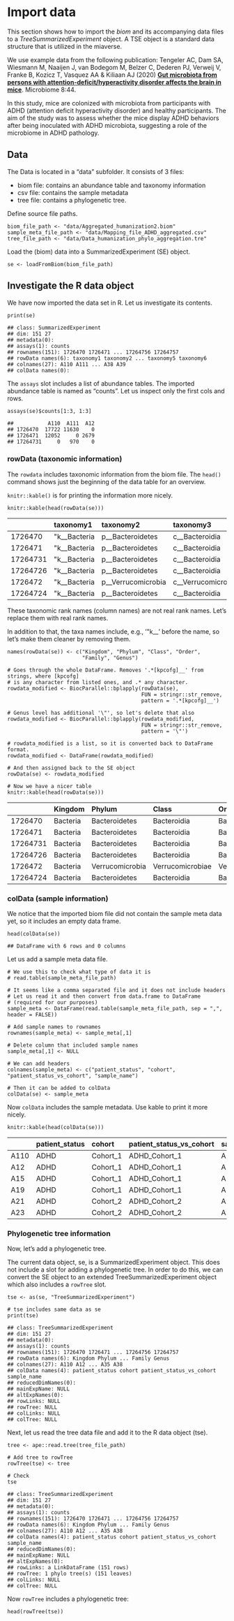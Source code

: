 # Import data

This section shows how to import the *biom* and its accompanying data
files to a *TreeSummarizedExperiment* object. A TSE object is a standard
data structure that is utilized in the miaverse.

We use example data from the following publication: Tengeler AC, Dam SA,
Wiesmann M, Naaijen J, van Bodegom M, Belzer C, Dederen PJ, Verweij V,
Franke B, Kozicz T, Vasquez AA & Kiliaan AJ (2020) [**Gut microbiota
from persons with attention-deficit/hyperactivity disorder affects the
brain in mice**](https://doi.org/10.1186/s40168-020-00816-x). Microbiome
8:44.

In this study, mice are colonized with microbiota from participants with
ADHD (attention deficit hyperactivity disorder) and healthy
participants. The aim of the study was to assess whether the mice
display ADHD behaviors after being inoculated with ADHD microbiota,
suggesting a role of the microbiome in ADHD pathology.

## Data

The Data is located in a “data” subfolder. It consists of 3 files:

-   biom file: contains an abundance table and taxonomy information
-   csv file: contains the sample metadata
-   tree file: contains a phylogenetic tree.

Define source file paths.

    biom_file_path <- "data/Aggregated_humanization2.biom"
    sample_meta_file_path <- "data/Mapping_file_ADHD_aggregated.csv"
    tree_file_path <- "data/Data_humanization_phylo_aggregation.tre"

Load the (biom) data into a SummarizedExperiment (SE) object.

    se <- loadFromBiom(biom_file_path)

## Investigate the R data object

We have now imported the data set in R. Let us investigate its contents.

    print(se)

    ## class: SummarizedExperiment 
    ## dim: 151 27 
    ## metadata(0):
    ## assays(1): counts
    ## rownames(151): 1726470 1726471 ... 17264756 17264757
    ## rowData names(6): taxonomy1 taxonomy2 ... taxonomy5 taxonomy6
    ## colnames(27): A110 A111 ... A38 A39
    ## colData names(0):

The `assays` slot includes a list of abundance tables. The imported
abundance table is named as “counts”. Let us inspect only the first cols
and rows.

    assays(se)$counts[1:3, 1:3]

    ##           A110  A111  A12
    ## 1726470  17722 11630    0
    ## 1726471  12052     0 2679
    ## 17264731     0   970    0

### rowData (taxonomic information)

The `rowdata` includes taxonomic information from the biom file. The
`head()` command shows just the beginning of the data table for an
overview.

`knitr::kable()` is for printing the information more nicely.

    knitr::kable(head(rowData(se)))

<table style="width:100%;">
<colgroup>
<col style="width: 7%" />
<col style="width: 10%" />
<col style="width: 15%" />
<col style="width: 15%" />
<col style="width: 17%" />
<col style="width: 18%" />
<col style="width: 15%" />
</colgroup>
<thead>
<tr class="header">
<th style="text-align: left;"></th>
<th style="text-align: left;">taxonomy1</th>
<th style="text-align: left;">taxonomy2</th>
<th style="text-align: left;">taxonomy3</th>
<th style="text-align: left;">taxonomy4</th>
<th style="text-align: left;">taxonomy5</th>
<th style="text-align: left;">taxonomy6</th>
</tr>
</thead>
<tbody>
<tr class="odd">
<td style="text-align: left;">1726470</td>
<td style="text-align: left;">"k__Bacteria</td>
<td style="text-align: left;">p__Bacteroidetes</td>
<td style="text-align: left;">c__Bacteroidia</td>
<td style="text-align: left;">o__Bacteroidales</td>
<td style="text-align: left;">f__Bacteroidaceae</td>
<td style="text-align: left;">g__Bacteroides"</td>
</tr>
<tr class="even">
<td style="text-align: left;">1726471</td>
<td style="text-align: left;">"k__Bacteria</td>
<td style="text-align: left;">p__Bacteroidetes</td>
<td style="text-align: left;">c__Bacteroidia</td>
<td style="text-align: left;">o__Bacteroidales</td>
<td style="text-align: left;">f__Bacteroidaceae</td>
<td style="text-align: left;">g__Bacteroides"</td>
</tr>
<tr class="odd">
<td style="text-align: left;">17264731</td>
<td style="text-align: left;">"k__Bacteria</td>
<td style="text-align: left;">p__Bacteroidetes</td>
<td style="text-align: left;">c__Bacteroidia</td>
<td style="text-align: left;">o__Bacteroidales</td>
<td style="text-align: left;">f__Porphyromonadaceae</td>
<td style="text-align: left;">g__Parabacteroides"</td>
</tr>
<tr class="even">
<td style="text-align: left;">17264726</td>
<td style="text-align: left;">"k__Bacteria</td>
<td style="text-align: left;">p__Bacteroidetes</td>
<td style="text-align: left;">c__Bacteroidia</td>
<td style="text-align: left;">o__Bacteroidales</td>
<td style="text-align: left;">f__Bacteroidaceae</td>
<td style="text-align: left;">g__Bacteroides"</td>
</tr>
<tr class="odd">
<td style="text-align: left;">1726472</td>
<td style="text-align: left;">"k__Bacteria</td>
<td style="text-align: left;">p__Verrucomicrobia</td>
<td style="text-align: left;">c__Verrucomicrobiae</td>
<td style="text-align: left;">o__Verrucomicrobiales</td>
<td style="text-align: left;">f__Verrucomicrobiaceae</td>
<td style="text-align: left;">g__Akkermansia"</td>
</tr>
<tr class="even">
<td style="text-align: left;">17264724</td>
<td style="text-align: left;">"k__Bacteria</td>
<td style="text-align: left;">p__Bacteroidetes</td>
<td style="text-align: left;">c__Bacteroidia</td>
<td style="text-align: left;">o__Bacteroidales</td>
<td style="text-align: left;">f__Bacteroidaceae</td>
<td style="text-align: left;">g__Bacteroides"</td>
</tr>
</tbody>
</table>

These taxonomic rank names (column names) are not real rank names. Let’s
replace them with real rank names.

In addition to that, the taxa names include, e.g., ’"k\_\_’ before the
name, so let’s make them cleaner by removing them.

    names(rowData(se)) <- c("Kingdom", "Phylum", "Class", "Order", 
                            "Family", "Genus")

    # Goes through the whole DataFrame. Removes '.*[kpcofg]__' from strings, where [kpcofg] 
    # is any character from listed ones, and .* any character.
    rowdata_modified <- BiocParallel::bplapply(rowData(se), 
                                               FUN = stringr::str_remove, 
                                               pattern = '.*[kpcofg]__')

    # Genus level has additional '\"', so let's delete that also
    rowdata_modified <- BiocParallel::bplapply(rowdata_modified, 
                                               FUN = stringr::str_remove, 
                                               pattern = '\"')

    # rowdata_modified is a list, so it is converted back to DataFrame format. 
    rowdata_modified <- DataFrame(rowdata_modified)

    # And then assigned back to the SE object
    rowData(se) <- rowdata_modified

    # Now we have a nicer table
    knitr::kable(head(rowData(se)))

<table>
<colgroup>
<col style="width: 8%" />
<col style="width: 8%" />
<col style="width: 15%" />
<col style="width: 16%" />
<col style="width: 17%" />
<col style="width: 18%" />
<col style="width: 15%" />
</colgroup>
<thead>
<tr class="header">
<th style="text-align: left;"></th>
<th style="text-align: left;">Kingdom</th>
<th style="text-align: left;">Phylum</th>
<th style="text-align: left;">Class</th>
<th style="text-align: left;">Order</th>
<th style="text-align: left;">Family</th>
<th style="text-align: left;">Genus</th>
</tr>
</thead>
<tbody>
<tr class="odd">
<td style="text-align: left;">1726470</td>
<td style="text-align: left;">Bacteria</td>
<td style="text-align: left;">Bacteroidetes</td>
<td style="text-align: left;">Bacteroidia</td>
<td style="text-align: left;">Bacteroidales</td>
<td style="text-align: left;">Bacteroidaceae</td>
<td style="text-align: left;">Bacteroides</td>
</tr>
<tr class="even">
<td style="text-align: left;">1726471</td>
<td style="text-align: left;">Bacteria</td>
<td style="text-align: left;">Bacteroidetes</td>
<td style="text-align: left;">Bacteroidia</td>
<td style="text-align: left;">Bacteroidales</td>
<td style="text-align: left;">Bacteroidaceae</td>
<td style="text-align: left;">Bacteroides</td>
</tr>
<tr class="odd">
<td style="text-align: left;">17264731</td>
<td style="text-align: left;">Bacteria</td>
<td style="text-align: left;">Bacteroidetes</td>
<td style="text-align: left;">Bacteroidia</td>
<td style="text-align: left;">Bacteroidales</td>
<td style="text-align: left;">Porphyromonadaceae</td>
<td style="text-align: left;">Parabacteroides</td>
</tr>
<tr class="even">
<td style="text-align: left;">17264726</td>
<td style="text-align: left;">Bacteria</td>
<td style="text-align: left;">Bacteroidetes</td>
<td style="text-align: left;">Bacteroidia</td>
<td style="text-align: left;">Bacteroidales</td>
<td style="text-align: left;">Bacteroidaceae</td>
<td style="text-align: left;">Bacteroides</td>
</tr>
<tr class="odd">
<td style="text-align: left;">1726472</td>
<td style="text-align: left;">Bacteria</td>
<td style="text-align: left;">Verrucomicrobia</td>
<td style="text-align: left;">Verrucomicrobiae</td>
<td style="text-align: left;">Verrucomicrobiales</td>
<td style="text-align: left;">Verrucomicrobiaceae</td>
<td style="text-align: left;">Akkermansia</td>
</tr>
<tr class="even">
<td style="text-align: left;">17264724</td>
<td style="text-align: left;">Bacteria</td>
<td style="text-align: left;">Bacteroidetes</td>
<td style="text-align: left;">Bacteroidia</td>
<td style="text-align: left;">Bacteroidales</td>
<td style="text-align: left;">Bacteroidaceae</td>
<td style="text-align: left;">Bacteroides</td>
</tr>
</tbody>
</table>

### colData (sample information)

We notice that the imported biom file did not contain the sample meta
data yet, so it includes an empty data frame.

    head(colData(se))

    ## DataFrame with 6 rows and 0 columns

Let us add a sample meta data file.

    # We use this to check what type of data it is
    # read.table(sample_meta_file_path)

    # It seems like a comma separated file and it does not include headers
    # Let us read it and then convert from data.frame to DataFrame
    # (required for our purposes)
    sample_meta <- DataFrame(read.table(sample_meta_file_path, sep = ",", header = FALSE))

    # Add sample names to rownames
    rownames(sample_meta) <- sample_meta[,1]

    # Delete column that included sample names
    sample_meta[,1] <- NULL

    # We can add headers
    colnames(sample_meta) <- c("patient_status", "cohort", "patient_status_vs_cohort", "sample_name")

    # Then it can be added to colData
    colData(se) <- sample_meta

Now `colData` includes the sample metadata. Use kable to print it more
nicely.

    knitr::kable(head(colData(se)))

<table>
<thead>
<tr class="header">
<th style="text-align: left;"></th>
<th style="text-align: left;">patient_status</th>
<th style="text-align: left;">cohort</th>
<th style="text-align: left;">patient_status_vs_cohort</th>
<th style="text-align: left;">sample_name</th>
</tr>
</thead>
<tbody>
<tr class="odd">
<td style="text-align: left;">A110</td>
<td style="text-align: left;">ADHD</td>
<td style="text-align: left;">Cohort_1</td>
<td style="text-align: left;">ADHD_Cohort_1</td>
<td style="text-align: left;">A110</td>
</tr>
<tr class="even">
<td style="text-align: left;">A12</td>
<td style="text-align: left;">ADHD</td>
<td style="text-align: left;">Cohort_1</td>
<td style="text-align: left;">ADHD_Cohort_1</td>
<td style="text-align: left;">A12</td>
</tr>
<tr class="odd">
<td style="text-align: left;">A15</td>
<td style="text-align: left;">ADHD</td>
<td style="text-align: left;">Cohort_1</td>
<td style="text-align: left;">ADHD_Cohort_1</td>
<td style="text-align: left;">A15</td>
</tr>
<tr class="even">
<td style="text-align: left;">A19</td>
<td style="text-align: left;">ADHD</td>
<td style="text-align: left;">Cohort_1</td>
<td style="text-align: left;">ADHD_Cohort_1</td>
<td style="text-align: left;">A19</td>
</tr>
<tr class="odd">
<td style="text-align: left;">A21</td>
<td style="text-align: left;">ADHD</td>
<td style="text-align: left;">Cohort_2</td>
<td style="text-align: left;">ADHD_Cohort_2</td>
<td style="text-align: left;">A21</td>
</tr>
<tr class="even">
<td style="text-align: left;">A23</td>
<td style="text-align: left;">ADHD</td>
<td style="text-align: left;">Cohort_2</td>
<td style="text-align: left;">ADHD_Cohort_2</td>
<td style="text-align: left;">A23</td>
</tr>
</tbody>
</table>

### Phylogenetic tree information

Now, let’s add a phylogenetic tree.

The current data object, se, is a SummarizedExperiment object. This does
not include a slot for adding a phylogenetic tree. In order to do this,
we can convert the SE object to an extended TreeSummarizedExperiment
object which also includes a `rowTree` slot.

    tse <- as(se, "TreeSummarizedExperiment")

    # tse includes same data as se
    print(tse)

    ## class: TreeSummarizedExperiment 
    ## dim: 151 27 
    ## metadata(0):
    ## assays(1): counts
    ## rownames(151): 1726470 1726471 ... 17264756 17264757
    ## rowData names(6): Kingdom Phylum ... Family Genus
    ## colnames(27): A110 A12 ... A35 A38
    ## colData names(4): patient_status cohort patient_status_vs_cohort sample_name
    ## reducedDimNames(0):
    ## mainExpName: NULL
    ## altExpNames(0):
    ## rowLinks: NULL
    ## rowTree: NULL
    ## colLinks: NULL
    ## colTree: NULL

Next, let us read the tree data file and add it to the R data object
(tse).

    tree <- ape::read.tree(tree_file_path)

    # Add tree to rowTree
    rowTree(tse) <- tree

    # Check
    tse

    ## class: TreeSummarizedExperiment 
    ## dim: 151 27 
    ## metadata(0):
    ## assays(1): counts
    ## rownames(151): 1726470 1726471 ... 17264756 17264757
    ## rowData names(6): Kingdom Phylum ... Family Genus
    ## colnames(27): A110 A12 ... A35 A38
    ## colData names(4): patient_status cohort patient_status_vs_cohort sample_name
    ## reducedDimNames(0):
    ## mainExpName: NULL
    ## altExpNames(0):
    ## rowLinks: a LinkDataFrame (151 rows)
    ## rowTree: 1 phylo tree(s) (151 leaves)
    ## colLinks: NULL
    ## colTree: NULL

Now `rowTree` includes a phylogenetic tree:

    head(rowTree(tse))
